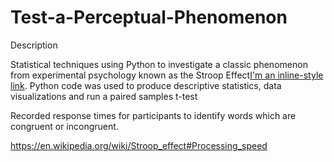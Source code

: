 # Test-a-Perceptual-Phenomenon

Description

Statistical techniques using Python to investigate a classic phenomenon from experimental psychology known as the Stroop Effect[I'm an inline-style link](https://www.google.com). Python code was used to produce descriptive statistics, data visualizations and run a paired samples t-test

Recorded response times for participants to identify words which are congruent or incongruent.

https://en.wikipedia.org/wiki/Stroop_effect#Processing_speed
